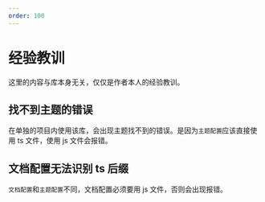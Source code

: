 ```yaml
---
order: 100
---
```


# 经验教训

这里的内容与库本身无关，仅仅是作者本人的经验教训。

## 找不到主题的错误

在单独的项目内使用该库，会出现主题找不到的错误。是因为`主题配置`应该直接使用 ts 文件，使用 js 文件会报错。

## 文档配置无法识别 ts 后缀

`文档配置`和`主题配置`不同，文档配置必须要用 js 文件，否则会出现报错。
